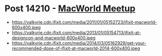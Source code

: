 # Post 14210 - [MacWorld Meetup](https://www.ifixit.com/News/14210/macworld-meetup)

- https://valkyrie.cdn.ifixit.com/media/2011/01/05152723/ifixit-macworld-600x400.jpeg
- https://valkyrie.cdn.ifixit.com/media/2013/01/05154713/ifixit-at-designcon-and-macworld-600x400.jpeg
- https://valkyrie.cdn.ifixit.com/media/2014/03/05162929/get-your-recommended-dose-of-ifixit-at-macworld-2014-600x400.jpeg
